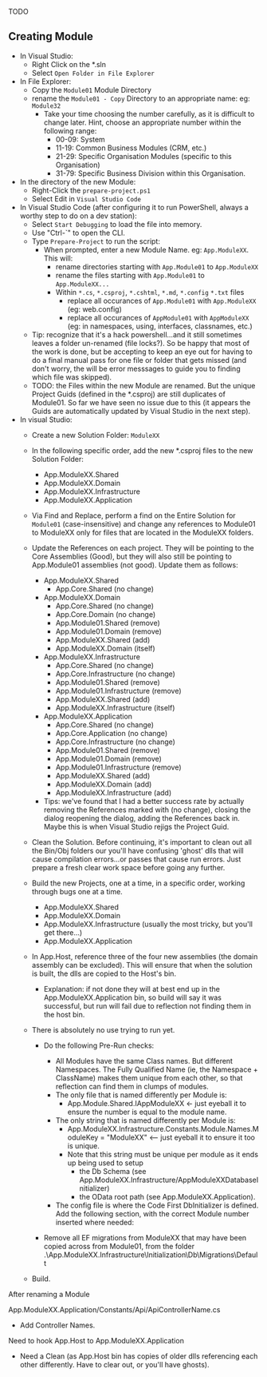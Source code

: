 TODO

## Creating Module ##

* In Visual Studio:
  * Right Click on the *.sln
  * Select `Open Folder in File Explorer`
* In File Explorer:
  * Copy the `Module01` Module Directory
  * rename the `Module01 - Copy` Directory to an appropriate name: eg: `Module32`
    * Take your time choosing the number carefully, as it is difficult to change later.
	  Hint, choose an appropriate number within the following range:
	  * 00-09: System
	  * 11-19: Common Business Modules (CRM, etc.)
	  * 21-29: Specific Organisation Modules (specific to this Organisation)
	  * 31-79: Specific Business Division within this Organisation.
* In the directory of the new Module:
  * Right-Click the `prepare-project.ps1`
  * Select Edit in `Visual Studio Code`
* In Visual Studio Code (after configuring it to run PowerShell, always a worthy step to do on a dev station):
  * Select `Start Debugging` to load the file into memory.
  * Use "Ctrl-`" to open the CLI.
  * Type `Prepare-Project` to run the script:
    * When prompted, enter a new Module Name. eg: `App.ModuleXX`. This will:
	  * rename directories starting with `App.Module01` to `App.ModuleXX`
	  * rename the files starting with `App.Module01` to `App.ModuleXX...`
	  * Within `*.cs`, `*.csproj`, `*.cshtml`, `*.md`, `*.config` `*.txt` files
	    * replace all occurances of `App.Module01` with `App.ModuleXX` (eg: web.config)
		* replace all occurances of `AppModule01` with `AppModuleXX` (eg: in namespaces, using, interfaces, classnames, etc.)
  * Tip: recognize that it's a hack powershell...and it still sometimes leaves a folder 
    un-renamed (file locks?). So be happy that most of the work is done, but be 
	accepting to keep an eye out for having to do a final manual pass for one file or folder that gets missed 
	(and don't worry, the will be error messsages to guide you to finding which file was skipped). 
  * TODO: the Files within the new Module are renamed. But the unique Project Guids (defined in the *.csproj) 
    are still duplicates of Module01. So far we have seen no issue due to this (it appears the Guids 
	are automatically updated by Visual Studio in the next step).
* In visual Studio:
  * Create a new Solution Folder: `ModuleXX`
  * In the following specific order, add the new *.csproj files to the new Solution Folder:
    * App.ModuleXX.Shared
	* App.ModuleXX.Domain
	* App.ModuleXX.Infrastructure
	* App.ModuleXX.Application
  * Via Find and Replace, perform a find on the Entire Solution for `Module01` (case-insensitive) and change any references to Module01 to ModuleXX only for files that are located in the ModuleXX folders.
  * Update the References on each project. They will be pointing to the Core Assemblies (Good), but they will also still be pointing to App.Module01 assemblies (not good). Update them as follows:
    * App.ModuleXX.Shared
	  * App.Core.Shared (no change)
	* App.ModuleXX.Domain
	  * App.Core.Shared (no change)
	  * App.Core.Domain (no change)
	  * App.Module01.Shared (remove)
	  * App.Module01.Domain (remove)
	  * App.ModuleXX.Shared (add)
	  * App.ModuleXX.Domain (itself)
	* App.ModuleXX.Infrastructure
	  * App.Core.Shared (no change)
	  * App.Core.Infrastructure (no change)
	  * App.Module01.Shared (remove)
	  * App.Module01.Infrastructure (remove)
	  * App.ModuleXX.Shared (add)
	  * App.ModuleXX.Infrastructure (itself)
	* App.ModuleXX.Application
	  * App.Core.Shared (no change)
	  * App.Core.Application (no change)
	  * App.Core.Infrastructure (no change)
	  * App.Module01.Shared (remove)
	  * App.Module01.Domain (remove)
	  * App.Module01.Infrastructure (remove)
	  * App.ModuleXX.Shared (add)
	  * App.ModuleXX.Domain (add)
	  * App.ModuleXX.Infrastructure (add)
	* Tips: we've found that I had a better success rate by actually removing the References marked with (no change), closing the dialog
	  reopening the dialog, adding the References back in. Maybe this is when Visual Studio rejigs the Project Guid. 
  * Clean the Solution. Before continuing, it's important to clean out all the Bin/Obj folders our you'll have confusing 'ghost' dlls that
    will cause compilation errors...or passes that cause run errors. Just prepare a fresh clear work space before going any further.
  * Build the new Projects, one at a time, in a specific order, working through bugs one at a time.
    * App.ModuleXX.Shared
	* App.ModuleXX.Domain
	* App.ModuleXX.Infrastructure (usually the most tricky, but you'll get there...)
	* App.ModuleXX.Application
  * In App.Host, reference  three of the four new assemblies (the domain assembly can be excluded).
	  This will ensure that when the solution is built, the dlls are copied to the Host's bin.
    * Explanation: if not done they will at best end up in the App.ModuleXX.Application bin, so build will say it was successful, 
	  but run will fail due to reflection not finding them in the host bin.
  * There is absolutely no use trying to run yet. 
    * Do the following Pre-Run checks:
      * All Modules have the same Class names. But different Namespaces. The Fully Qualified Name (ie, the Namespace + ClassName)
	    makes them unique from each other, so that reflection can find them in clumps of modules. 
	  * The only file that is named differently per Module is:
	    * App.Module.Shared.IAppModuleXX <- just eyeball it to ensure the number is equal to the module name.
      * The only string that is named differently per Module is:
	    * App.ModuleXX.Infrastructure.Constants.Module.Names.ModuleKey = "ModuleXX" <-- just eyeball it to ensure it too is unique.
	    * Note that this string must be unique per module as it ends up being used to setup
	      * the Db Schema (see App.ModuleXX.Infrastructure/AppModuleXXDatabaseInitializer)
		  * the OData root path (see App.ModuleXX.Application).
	  * The config file is where the Code First DbInitializer is defined. Add the following section, with the correct Module number inserted where needed:

      <context type="App.ModuleXX.Infrastructure.Db.Context.AppModuleXXDbContext, App.ModuleXX.Infrastructure">
        <databaseInitializer type="App.ModuleXX.Infrastructure.Db.Context.AppModuleXXDatabaseInitializer, App.ModuleXX.Infrastructure"/>
      </context>
    * Remove all EF migrations from ModuleXX that may have been copied across from Module01, from the folder .\App.ModuleXX.Infrastructure\Initialization\Db\Migrations\Default

  * Build. 



After renaming a Module

App.ModuleXX.Application/Constants/Api/ApiControllerName.cs
* Add Controller Names.

Need to hook App.Host to App.ModuleXX.Application

* Need a Clean (as App.Host bin has copies of older dlls referencing each other differently. Have to clear out, or you'll have ghosts).

